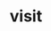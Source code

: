 ---
title: "visit"
layout: cache
categories: [package, develop-2025-01-05]
meta: {"versions": ["3.4.1"], "compilers": ["gcc@=11.1.0", "gcc@=11.4.0"], "oss": ["ubuntu20.04", "ubuntu22.04"], "platforms": ["linux"], "targets": ["x86_64_v3"], "stacks": ["data-vis-sdk", "e4s", "root"], "num_specs": 5, "num_specs_by_stack": {"data-vis-sdk": 3, "root": 5, "e4s": 2}}
spec_details: [{"hash": "hk3a7psbfc2qookp6v4g26iva6yy2ez2", "compiler": "gcc@=11.1.0", "versions": ["3.4.1"], "os": "ubuntu20.04", "platform": "linux", "target": "x86_64_v3", "variants": ["+adios2", "build_system=cmake", "build_type=Release", "+conduit", "generator=ninja", "~gui", "+hdf5", "~ipo", "+mfem", "+mpi", "+netcdf", "patches=433096f,c09a49f", "+plugins", "+python", "+silo", "~vtkm"], "stacks": ["data-vis-sdk", "root"], "size": "-", "tarball": "https://binaries.spack.io/develop-2025-01-05/build_cache/linux-ubuntu20.04-x86_64_v3/gcc-11.1.0/visit-3.4.1/linux-ubuntu20.04-x86_64_v3-gcc-11.1.0-visit-3.4.1-hk3a7psbfc2qookp6v4g26iva6yy2ez2.spack"}, {"hash": "mrutabwcm3huuo625d4p7gyn6gpiapn5", "compiler": "gcc@=11.1.0", "versions": ["3.4.1"], "os": "ubuntu20.04", "platform": "linux", "target": "x86_64_v3", "variants": ["+adios2", "build_system=cmake", "build_type=Release", "+conduit", "generator=ninja", "~gui", "+hdf5", "~ipo", "+mfem", "+mpi", "+netcdf", "patches=433096f,c09a49f", "+plugins", "+python", "+silo", "~vtkm"], "stacks": ["data-vis-sdk", "root"], "size": "-", "tarball": "https://binaries.spack.io/develop-2025-01-05/build_cache/linux-ubuntu20.04-x86_64_v3/gcc-11.1.0/visit-3.4.1/linux-ubuntu20.04-x86_64_v3-gcc-11.1.0-visit-3.4.1-mrutabwcm3huuo625d4p7gyn6gpiapn5.spack"}, {"hash": "s4tzknlirh3zkhqpjjnpzc2b7z7iv2tx", "compiler": "gcc@=11.1.0", "versions": ["3.4.1"], "os": "ubuntu20.04", "platform": "linux", "target": "x86_64_v3", "variants": ["+adios2", "build_system=cmake", "build_type=Release", "+conduit", "generator=ninja", "+gui", "+hdf5", "~ipo", "+mfem", "+mpi", "+netcdf", "patches=433096f,c09a49f", "+plugins", "+python", "+silo", "~vtkm"], "stacks": ["data-vis-sdk", "root"], "size": "-", "tarball": "https://binaries.spack.io/develop-2025-01-05/build_cache/linux-ubuntu20.04-x86_64_v3/gcc-11.1.0/visit-3.4.1/linux-ubuntu20.04-x86_64_v3-gcc-11.1.0-visit-3.4.1-s4tzknlirh3zkhqpjjnpzc2b7z7iv2tx.spack"}, {"hash": "2fox24rhsssegjhvearrob3s6ugksbi7", "compiler": "gcc@=11.4.0", "versions": ["3.4.1"], "os": "ubuntu22.04", "platform": "linux", "target": "x86_64_v3", "variants": ["+adios2", "build_system=cmake", "build_type=Release", "+conduit", "generator=ninja", "~gui", "+hdf5", "~ipo", "+mfem", "+mpi", "+netcdf", "patches=433096f,c09a49f", "+plugins", "+python", "+silo", "~vtkm"], "stacks": ["root", "e4s"], "size": "-", "tarball": "https://binaries.spack.io/develop-2025-01-05/build_cache/linux-ubuntu22.04-x86_64_v3/gcc-11.4.0/visit-3.4.1/linux-ubuntu22.04-x86_64_v3-gcc-11.4.0-visit-3.4.1-2fox24rhsssegjhvearrob3s6ugksbi7.spack"}, {"hash": "qp32dlburit7ixljbbzk67trpuietean", "compiler": "gcc@=11.4.0", "versions": ["3.4.1"], "os": "ubuntu22.04", "platform": "linux", "target": "x86_64_v3", "variants": ["+adios2", "build_system=cmake", "build_type=Release", "+conduit", "generator=ninja", "~gui", "+hdf5", "~ipo", "+mfem", "+mpi", "+netcdf", "patches=433096f,c09a49f", "+plugins", "+python", "+silo", "~vtkm"], "stacks": ["root", "e4s"], "size": "-", "tarball": "https://binaries.spack.io/develop-2025-01-05/build_cache/linux-ubuntu22.04-x86_64_v3/gcc-11.4.0/visit-3.4.1/linux-ubuntu22.04-x86_64_v3-gcc-11.4.0-visit-3.4.1-qp32dlburit7ixljbbzk67trpuietean.spack"}]
---